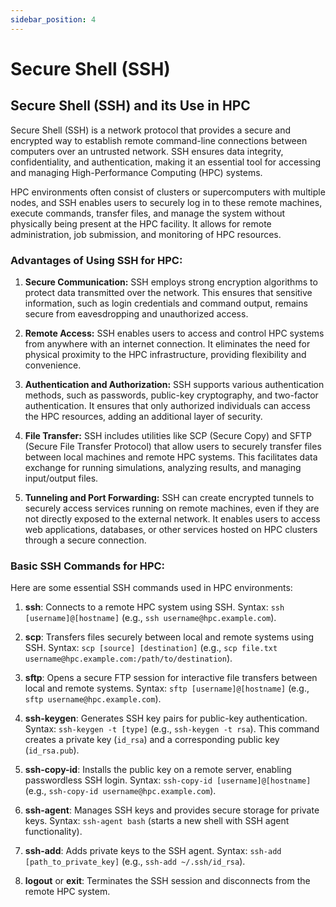 ```yaml
---
sidebar_position: 4
---
```

# Secure Shell (SSH)

## Secure Shell (SSH) and its Use in HPC

Secure Shell (SSH) is a network protocol that provides a secure and encrypted way to establish remote command-line connections between computers over an untrusted network. SSH ensures data integrity, confidentiality, and authentication, making it an essential tool for accessing and managing High-Performance Computing (HPC) systems.

HPC environments often consist of clusters or supercomputers with multiple nodes, and SSH enables users to securely log in to these remote machines, execute commands, transfer files, and manage the system without physically being present at the HPC facility. It allows for remote administration, job submission, and monitoring of HPC resources.

### Advantages of Using SSH for HPC:

1. **Secure Communication:** SSH employs strong encryption algorithms to protect data transmitted over the network. This ensures that sensitive information, such as login credentials and command output, remains secure from eavesdropping and unauthorized access.

2. **Remote Access:** SSH enables users to access and control HPC systems from anywhere with an internet connection. It eliminates the need for physical proximity to the HPC infrastructure, providing flexibility and convenience.

3. **Authentication and Authorization:** SSH supports various authentication methods, such as passwords, public-key cryptography, and two-factor authentication. It ensures that only authorized individuals can access the HPC resources, adding an additional layer of security.

4. **File Transfer:** SSH includes utilities like SCP (Secure Copy) and SFTP (Secure File Transfer Protocol) that allow users to securely transfer files between local machines and remote HPC systems. This facilitates data exchange for running simulations, analyzing results, and managing input/output files.

5. **Tunneling and Port Forwarding:** SSH can create encrypted tunnels to securely access services running on remote machines, even if they are not directly exposed to the external network. It enables users to access web applications, databases, or other services hosted on HPC clusters through a secure connection.

### Basic SSH Commands for HPC:

Here are some essential SSH commands used in HPC environments:

1. **ssh**: Connects to a remote HPC system using SSH. Syntax: `ssh [username]@[hostname]` (e.g., `ssh username@hpc.example.com`).

2. **scp**: Transfers files securely between local and remote systems using SSH. Syntax: `scp [source] [destination]` (e.g., `scp file.txt username@hpc.example.com:/path/to/destination`).

3. **sftp**: Opens a secure FTP session for interactive file transfers between local and remote systems. Syntax: `sftp [username]@[hostname]` (e.g., `sftp username@hpc.example.com`).

4. **ssh-keygen**: Generates SSH key pairs for public-key authentication. Syntax: `ssh-keygen -t [type]` (e.g., `ssh-keygen -t rsa`). This command creates a private key (`id_rsa`) and a corresponding public key (`id_rsa.pub`).

5. **ssh-copy-id**: Installs the public key on a remote server, enabling passwordless SSH login. Syntax: `ssh-copy-id [username]@[hostname]` (e.g., `ssh-copy-id username@hpc.example.com`).

6. **ssh-agent**: Manages SSH keys and provides secure storage for private keys. Syntax: `ssh-agent bash` (starts a new shell with SSH agent functionality).

7. **ssh-add**: Adds private keys to the SSH agent. Syntax: `ssh-add [path_to_private_key]` (e.g., `ssh-add ~/.ssh/id_rsa`).

8. **logout** or **exit**: Terminates the SSH session and disconnects from the remote HPC system.